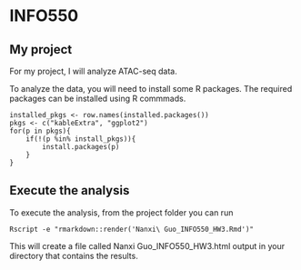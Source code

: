 # INFO550

## My project

For my project, I will analyze ATAC-seq data. 

To analyze the data, you will need to install some R packages. The required packages can be installed using R commmads.

```{r}
installed_pkgs <- row.names(installed.packages())
pkgs <- c("kableExtra", "ggplot2")
for(p in pkgs){
	if(!(p %in% install_pkgs)){
		install.packages(p)
	}
}
```

## Execute the analysis

To execute the analysis, from the project folder you can run

```{r}
Rscript -e "rmarkdown::render('Nanxi\ Guo_INFO550_HW3.Rmd')"
```
This will create a file called Nanxi Guo_INFO550_HW3.html output in your directory that contains the results.


